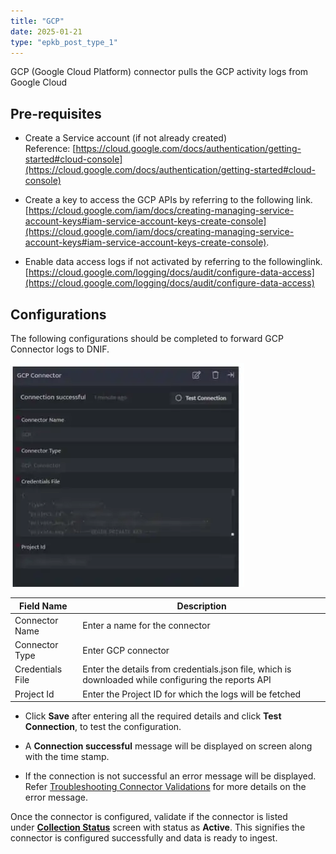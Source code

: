 ```yaml
---
title: "GCP"
date: 2025-01-21
type: "epkb_post_type_1"
---
```


GCP (Google Cloud Platform) connector pulls the GCP activity logs from Google Cloud

## **Pre-requisites**

- Create a Service account (if not already created)  
    Reference: [https://cloud.google.com/docs/authentication/getting-started#cloud-console](https://cloud.google.com/docs/authentication/getting-started#cloud-console)

- Create a key to access the GCP APIs by referring to the following link.[https://cloud.google.com/iam/docs/creating-managing-service-account-keys#iam-service-account-keys-create-console](https://cloud.google.com/iam/docs/creating-managing-service-account-keys#iam-service-account-keys-create-console).

- Enable data access logs if not activated by referring to the followinglink.[https://cloud.google.com/logging/docs/audit/configure-data-access](https://cloud.google.com/logging/docs/audit/configure-data-access)

## **Configurations**

The following configurations should be completed to forward GCP Connector logs to DNIF.

![Image 1-Nov-16-2023-09-54-19-7974-AM](./images-GCP/GCP-1.webp)

| **Field Name**  | **Description** |
| --- | --- |
| Connector Name | Enter a name for the connector |
| Connector Type | Enter GCP connector |
| Credentials File | Enter the details from credentials.json file, which is downloaded while configuring the reports API |
| Project Id | Enter the Project ID for which the logs will be fetched |

- Click **Save** after entering all the required details and click **Test Connection**, to test the configuration.

- A **Connection successful** message will be displayed on screen along with the time stamp.

- If the connection is not successful an error message will be displayed. Refer [Troubleshooting Connector Validations](https://dnif.it/kb/troubleshooting-and-debugging/troubleshooting-connector-validations/) for more details on the error message.

Once the connector is configured, validate if the connector is listed under **[Collection Status](https://dnif.it/kb/operations/collection-status/)** screen with status as **Active**. This signifies the connector is configured successfully and data is ready to ingest.
